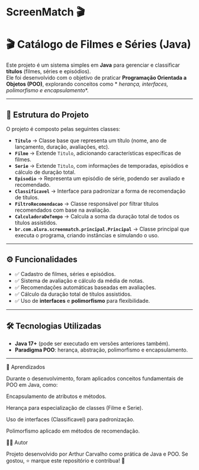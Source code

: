 # ScreenMatch 🎬

# 🎬 Catálogo de Filmes e Séries (Java)

Este projeto é um sistema simples em **Java** para gerenciar e classificar **títulos** (filmes, séries e episódios).  
Ele foi desenvolvido com o objetivo de praticar **Programação Orientada a Objetos (POO)**, explorando conceitos como *
*herança, interfaces, polimorfismo e encapsulamento**.

---

## 📂 Estrutura do Projeto

O projeto é composto pelas seguintes classes:

- **`Titulo`** → Classe base que representa um título (nome, ano de lançamento, duração, avaliações, etc).
- **`Filme`** → Extende `Titulo`, adicionando características específicas de filmes.
- **`Serie`** → Extende `Titulo`, com informações de temporadas, episódios e cálculo de duração total.
- **`Episodio`** → Representa um episódio de série, podendo ser avaliado e recomendado.
- **`Classificavel`** → Interface para padronizar a forma de recomendação de títulos.
- **`FiltroRecomendacao`** → Classe responsável por filtrar títulos recomendados com base na avaliação.
- **`CalculadoraDeTempo`** → Calcula a soma da duração total de todos os títulos assistidos.
- **`br.com.alura.screenmatch.principal.Principal`** → Classe principal que executa o programa, criando instâncias e
  simulando o uso.

---

## ⚙️ Funcionalidades

- ✅ Cadastro de filmes, séries e episódios.
- ✅ Sistema de avaliação e cálculo da média de notas.
- ✅ Recomendações automáticas baseadas em avaliações.
- ✅ Cálculo da duração total de títulos assistidos.
- ✅ Uso de **interfaces** e **polimorfismo** para flexibilidade.

---

## 🛠️ Tecnologias Utilizadas

- **Java 17+** (pode ser executado em versões anteriores também).
- **Paradigma POO**: herança, abstração, polimorfismo e encapsulamento.

---

📌 Aprendizados

Durante o desenvolvimento, foram aplicados conceitos fundamentais de POO em Java, como:

Encapsulamento de atributos e métodos.

Herança para especialização de classes (Filme e Serie).

Uso de interfaces (Classificavel) para padronização.

Polimorfismo aplicado em métodos de recomendação.

👨‍💻 Autor

Projeto desenvolvido por Arthur Carvalho como prática de Java e POO.
Se gostou, ⭐ marque este repositório e contribua! 🚀

